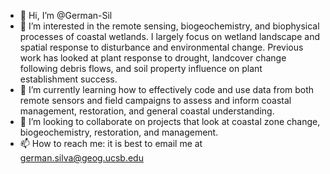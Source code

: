 - 👋 Hi, I’m @German-Sil
- 👀 I’m interested in the remote sensing, biogeochemistry, and biophysical processes of coastal wetlands. I largely focus on wetland landscape and spatial response to disturbance and environmental change. Previous work has looked at plant response to drought, landcover change following debris flows, and soil property influence on plant establishment success.  
- 🌱 I’m currently learning how to effectively code and use data from both remote sensors and field campaigns to assess and inform coastal management, restoration, and general coastal understanding. 
- 💞️ I’m looking to collaborate on projects that look at coastal zone change, biogeochemistry, restoration, and management.
- 📫 How to reach me: it is best to email me at german.silva@geog.ucsb.edu

<!---
German-Sil/German-Sil is a ✨ special ✨ repository because its `README.md` (this file) appears on your GitHub profile.
You can click the Preview link to take a look at your changes.
--->
